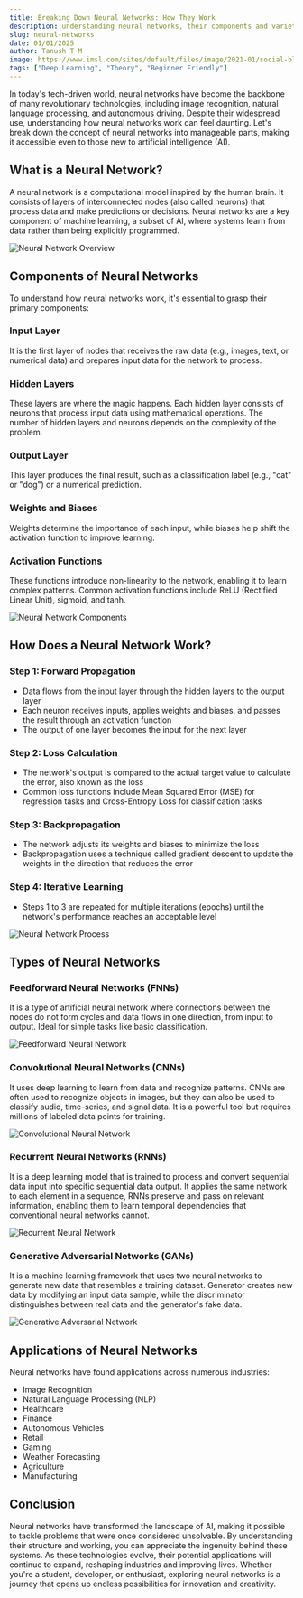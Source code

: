 ```yaml
---
title: Breaking Down Neural Networks: How They Work
description: understanding neural networks, their components and varieties. 
slug: neural-networks
date: 01/01/2025
author: Tanush T M
image: https://www.imsl.com/sites/default/files/image/2021-01/social-blog-neural-networks-november.jpg
tags: ["Deep Learning", "Theory", "Beginner Friendly"]
---
```


In today's tech-driven world, neural networks have become the backbone of many revolutionary technologies, including image recognition, natural language processing, and autonomous driving. Despite their widespread use, understanding how neural networks work can feel daunting. Let's break down the concept of neural networks into manageable parts, making it accessible even to those new to artificial intelligence (AI).

## What is a Neural Network?

A neural network is a computational model inspired by the human brain. It consists of layers of interconnected nodes (also called neurons) that process data and make predictions or decisions. Neural networks are a key component of machine learning, a subset of AI, where systems learn from data rather than being explicitly programmed.

![Neural Network Overview](https://raw.githubusercontent.com/tanush-em/adeptus-assets/master/uploads/ART003/1.png)

## Components of Neural Networks

To understand how neural networks work, it's essential to grasp their primary components:

### Input Layer
It is the first layer of nodes that receives the raw data (e.g., images, text, or numerical data) and prepares input data for the network to process.

### Hidden Layers
These layers are where the magic happens. Each hidden layer consists of neurons that process input data using mathematical operations. The number of hidden layers and neurons depends on the complexity of the problem.

### Output Layer
This layer produces the final result, such as a classification label (e.g., "cat" or "dog") or a numerical prediction.

### Weights and Biases
Weights determine the importance of each input, while biases help shift the activation function to improve learning.

### Activation Functions
These functions introduce non-linearity to the network, enabling it to learn complex patterns. Common activation functions include ReLU (Rectified Linear Unit), sigmoid, and tanh.

![Neural Network Components](https://raw.githubusercontent.com/tanush-em/adeptus-assets/master/uploads/ART003/2.png)

## How Does a Neural Network Work?

### Step 1: Forward Propagation
- Data flows from the input layer through the hidden layers to the output layer
- Each neuron receives inputs, applies weights and biases, and passes the result through an activation function
- The output of one layer becomes the input for the next layer

### Step 2: Loss Calculation
- The network's output is compared to the actual target value to calculate the error, also known as the loss
- Common loss functions include Mean Squared Error (MSE) for regression tasks and Cross-Entropy Loss for classification tasks

### Step 3: Backpropagation
- The network adjusts its weights and biases to minimize the loss
- Backpropagation uses a technique called gradient descent to update the weights in the direction that reduces the error

### Step 4: Iterative Learning
- Steps 1 to 3 are repeated for multiple iterations (epochs) until the network's performance reaches an acceptable level

![Neural Network Process](https://raw.githubusercontent.com/tanush-em/adeptus-assets/master/uploads/ART003/3.png)

## Types of Neural Networks

### Feedforward Neural Networks (FNNs)
It is a type of artificial neural network where connections between the nodes do not form cycles and data flows in one direction, from input to output. Ideal for simple tasks like basic classification.

![Feedforward Neural Network](https://raw.githubusercontent.com/tanush-em/adeptus-assets/master/uploads/ART003/4.png)

### Convolutional Neural Networks (CNNs)
It uses deep learning to learn from data and recognize patterns. CNNs are often used to recognize objects in images, but they can also be used to classify audio, time-series, and signal data. It is a powerful tool but requires millions of labeled data points for training.

![Convolutional Neural Network](https://raw.githubusercontent.com/tanush-em/adeptus-assets/master/uploads/ART003/5.png)

### Recurrent Neural Networks (RNNs)
It is a deep learning model that is trained to process and convert sequential data input into specific sequential data output. It applies the same network to each element in a sequence, RNNs preserve and pass on relevant information, enabling them to learn temporal dependencies that conventional neural networks cannot.

![Recurrent Neural Network](https://raw.githubusercontent.com/tanush-em/adeptus-assets/master/uploads/ART003/6.png)

### Generative Adversarial Networks (GANs)
It is a machine learning framework that uses two neural networks to generate new data that resembles a training dataset. Generator creates new data by modifying an input data sample, while the discriminator distinguishes between real data and the generator's fake data.

![Generative Adversarial Network](https://raw.githubusercontent.com/tanush-em/adeptus-assets/master/uploads/ART003/7.png)

## Applications of Neural Networks

Neural networks have found applications across numerous industries:
- Image Recognition
- Natural Language Processing (NLP)
- Healthcare
- Finance
- Autonomous Vehicles
- Retail
- Gaming
- Weather Forecasting
- Agriculture
- Manufacturing

## Conclusion

Neural networks have transformed the landscape of AI, making it possible to tackle problems that were once considered unsolvable. By understanding their structure and working, you can appreciate the ingenuity behind these systems. As these technologies evolve, their potential applications will continue to expand, reshaping industries and improving lives. Whether you're a student, developer, or enthusiast, exploring neural networks is a journey that opens up endless possibilities for innovation and creativity.